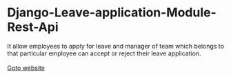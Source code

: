 # Django-Leave-application-Module-Rest-Api
It allow employees to apply for leave and manager of team which belongs to that particular employee can accept or reject their leave application.
<br><br>
[Goto website](http://leaveapp-nik.herokuapp.com/)
